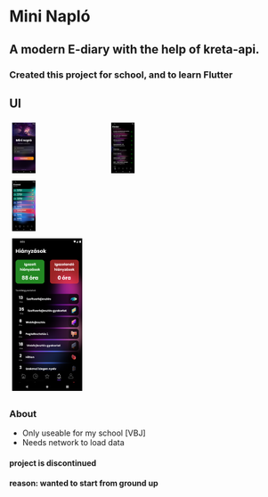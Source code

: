 # Mini Napló

## A modern E-diary with the help of kreta-api. 
### Created this project for school, and to learn Flutter 

## UI
<div style="overflow: hidden;">
  <div style="width: 33.33%; float: left; padding: 5px;">
    <img src="assets/ui_examples/login_ui.png" alt="Login UI" style="width: 25%;">
  </div>
  <div style="width: 33.33%; float: left; padding: 5px;">
    <img src="assets/ui_examples/main_page.png" alt="Main Page" style="width: 25%;">
  </div>
  <div style="width: 33.33%; float: left; padding: 5px;">
    <img src="assets/ui_examples/timetable_page.png" alt="Timetable Page" style="width: 25%;">
  </div>
</div>

<div style="overflow: hidden;">
  <div style="width: 100%; float: left; padding: 5px;">
    <img src="assets/ui_examples/absences_page.png" alt="Absences Page" style="width: 25%;">
  </div>
</div>

### About
- Only useable for my school [VBJ] 
- Needs network to load data

#### project is discontinued
#### reason: wanted to start from ground up 





